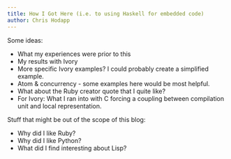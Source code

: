 ```yaml
---
title: How I Got Here (i.e. to using Haskell for embedded code)
author: Chris Hodapp
---
```


Some ideas:

- What my experiences were prior to this
- My results with Ivory
- More specific Ivory examples?  I could probably create a simplified example.
- Atom & concurrency - some examples here would be most helpful.
- What about the Ruby creator quote that I quite like?
- For Ivory: What I ran into with C forcing a coupling between compilation unit and local representation.

Stuff that might be out of the scope of this blog:

- Why did I like Ruby?
- Why did I like Python?
- What did I find interesting about Lisp?
